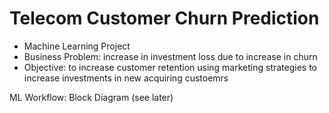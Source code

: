 # Telecom Customer Churn Prediction

- Machine Learning Project
- Business Problem: increase in investment loss due to increase in churn
- Objective: to increase customer retention using marketing strategies to increase investments in new acquiring custoemrs

ML Workflow: Block Diagram
(see later)
